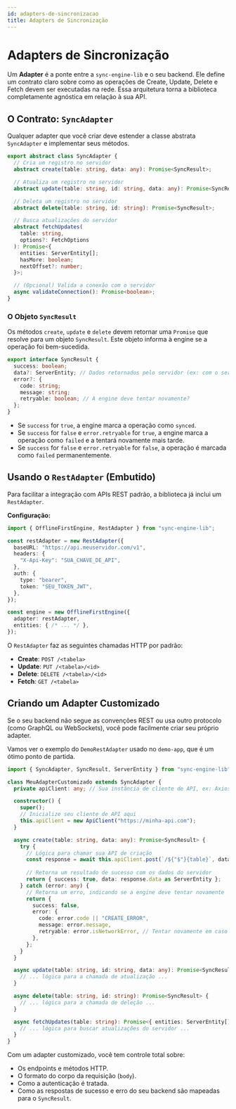 ```yaml
---
id: adapters-de-sincronizacao
title: Adapters de Sincronização
---
```


# Adapters de Sincronização

Um **Adapter** é a ponte entre a `sync-engine-lib` e o seu backend. Ele define um contrato claro sobre como as operações de Create, Update, Delete e Fetch devem ser executadas na rede. Essa arquitetura torna a biblioteca completamente agnóstica em relação à sua API.

## O Contrato: `SyncAdapter`

Qualquer adapter que você criar deve estender a classe abstrata `SyncAdapter` e implementar seus métodos.

```typescript
export abstract class SyncAdapter {
  // Cria um registro no servidor
  abstract create(table: string, data: any): Promise<SyncResult>;

  // Atualiza um registro no servidor
  abstract update(table: string, id: string, data: any): Promise<SyncResult>;

  // Deleta um registro no servidor
  abstract delete(table: string, id: string): Promise<SyncResult>;

  // Busca atualizações do servidor
  abstract fetchUpdates(
    table: string,
    options?: FetchOptions
  ): Promise<{
    entities: ServerEntity[];
    hasMore: boolean;
    nextOffset?: number;
  }>;

  // (Opcional) Valida a conexão com o servidor
  async validateConnection(): Promise<boolean>;
}
```

### O Objeto `SyncResult`

Os métodos `create`, `update` e `delete` devem retornar uma `Promise` que resolve para um objeto `SyncResult`. Este objeto informa à engine se a operação foi bem-sucedida.

```typescript
export interface SyncResult {
  success: boolean;
  data?: ServerEntity; // Dados retornados pelo servidor (ex: com o server_id)
  error?: {
    code: string;
    message: string;
    retryable: boolean; // A engine deve tentar novamente?
  };
}
```

- Se `success` for `true`, a engine marca a operação como `synced`.
- Se `success` for `false` e `error.retryable` for `true`, a engine marca a operação como `failed` e a tentará novamente mais tarde.
- Se `success` for `false` e `error.retryable` for `false`, a operação é marcada como `failed` permanentemente.

## Usando o `RestAdapter` (Embutido)

Para facilitar a integração com APIs REST padrão, a biblioteca já inclui um `RestAdapter`.

**Configuração:**

```typescript
import { OfflineFirstEngine, RestAdapter } from "sync-engine-lib";

const restAdapter = new RestAdapter({
  baseURL: "https://api.meuservidor.com/v1",
  headers: {
    "X-Api-Key": "SUA_CHAVE_DE_API",
  },
  auth: {
    type: "bearer",
    token: "SEU_TOKEN_JWT",
  },
});

const engine = new OfflineFirstEngine({
  adapter: restAdapter,
  entities: { /* ... */ },
});
```

O `RestAdapter` faz as seguintes chamadas HTTP por padrão:
- **Create**: `POST /<tabela>`
- **Update**: `PUT /<tabela>/<id>`
- **Delete**: `DELETE /<tabela>/<id>`
- **Fetch**: `GET /<tabela>`

## Criando um Adapter Customizado

Se o seu backend não segue as convenções REST ou usa outro protocolo (como GraphQL ou WebSockets), você pode facilmente criar seu próprio adapter.

Vamos ver o exemplo do `DemoRestAdapter` usado no `demo-app`, que é um ótimo ponto de partida.

```typescript
import { SyncAdapter, SyncResult, ServerEntity } from "sync-engine-lib";

class MeuAdapterCustomizado extends SyncAdapter {
  private apiClient: any; // Sua instância de cliente de API, ex: Axios

  constructor() {
    super();
    // Inicialize seu cliente de API aqui
    this.apiClient = new ApiClient("https://minha-api.com");
  }

  async create(table: string, data: any): Promise<SyncResult> {
    try {
      // Lógica para chamar sua API de criação
      const response = await this.apiClient.post(`/${"$"}{table}`, data);
      
      // Retorna um resultado de sucesso com os dados do servidor
      return { success: true, data: response.data as ServerEntity };
    } catch (error: any) {
      // Retorna um erro, indicando se a engine deve tentar novamente
      return {
        success: false,
        error: {
          code: error.code || "CREATE_ERROR",
          message: error.message,
          retryable: error.isNetworkError, // Tentar novamente em caso de erro de rede
        },
      };
    }
  }

  async update(table: string, id: string, data: any): Promise<SyncResult> {
    // ... lógica para a chamada de atualização ...
  }

  async delete(table: string, id: string): Promise<SyncResult> {
    // ... lógica para a chamada de deleção ...
  }

  async fetchUpdates(table: string): Promise<{ entities: ServerEntity[]; hasMore: boolean; }> {
    // ... lógica para buscar atualizações do servidor ...
  }
}
```

Com um adapter customizado, você tem controle total sobre:
- Os endpoints e métodos HTTP.
- O formato do corpo da requisição (`body`).
- Como a autenticação é tratada.
- Como as respostas de sucesso e erro do seu backend são mapeadas para o `SyncResult`.
